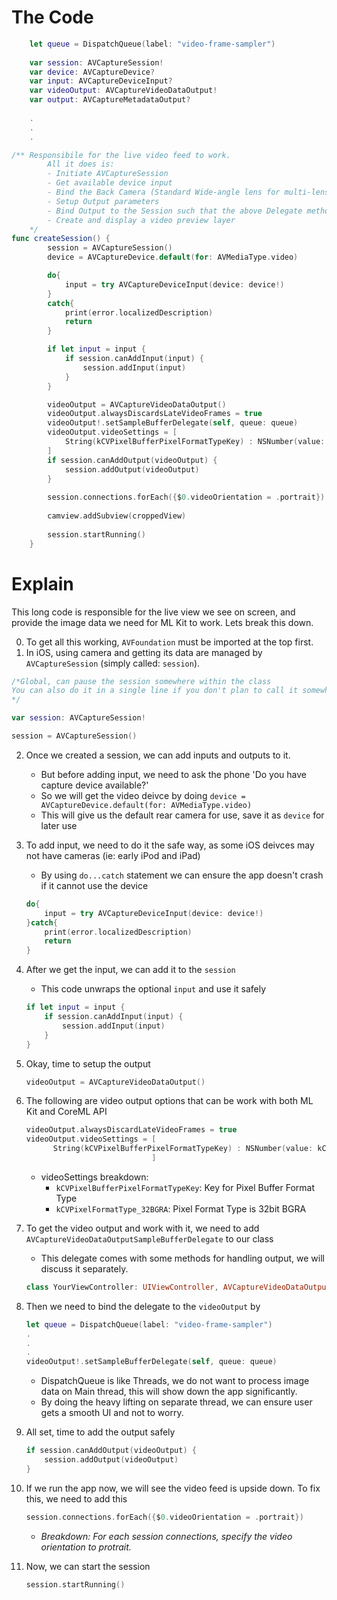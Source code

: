 # The Code

```Swift
    let queue = DispatchQueue(label: "video-frame-sampler")
    
    var session: AVCaptureSession!
    var device: AVCaptureDevice?
    var input: AVCaptureDeviceInput?
    var videoOutput: AVCaptureVideoDataOutput!
    var output: AVCaptureMetadataOutput?
    
    .
    .
    .

/** Responsibile for the live video feed to work.
        All it does is:
        - Initiate AVCaptureSession
        - Get available device input
        - Bind the Back Camera (Standard Wide-angle lens for multi-lens phone) as the Session input
        - Setup Output parameters
        - Bind Output to the Session such that the above Delegate method can be called
        - Create and display a video preview layer
    */
func createSession() {
        session = AVCaptureSession()
        device = AVCaptureDevice.default(for: AVMediaType.video)

        do{
            input = try AVCaptureDeviceInput(device: device!)
        }
        catch{
            print(error.localizedDescription)
            return
        }

        if let input = input {
            if session.canAddInput(input) {
                session.addInput(input)
            }
        }

        videoOutput = AVCaptureVideoDataOutput()
        videoOutput.alwaysDiscardsLateVideoFrames = true
        videoOutput!.setSampleBufferDelegate(self, queue: queue)
        videoOutput.videoSettings = [
            String(kCVPixelBufferPixelFormatTypeKey) : NSNumber(value: kCVPixelFormatType_32BGRA)
        ]
        if session.canAddOutput(videoOutput) {
            session.addOutput(videoOutput)
        }
        
        session.connections.forEach({$0.videoOrientation = .portrait})
        
        camview.addSubview(croppedView)
        
        session.startRunning()
    }
```

# Explain

This long code is responsible for the live view we see on screen, and provide the image data we need for ML Kit to work.
Lets break this down.

0. To get all this working, `AVFoundation` must be imported at the top first.
1. In iOS, using camera and getting its data are managed by `AVCaptureSession` (simply called: `session`).
```Swift
/*Global, can pause the session somewhere within the class
You can also do it in a single line if you don't plan to call it somewhere else
*/

var session: AVCaptureSession!

session = AVCaptureSession()
```
2. Once we created a session, we can add inputs and outputs to it.
    - But before adding input, we need to ask the phone 'Do you have capture device available?'
    - So we will get the video deivce by doing `device = AVCaptureDevice.default(for: AVMediaType.video)`
    - This will give us the default rear camera for use, save it as `device` for later use
    
3. To add input, we need to do it the safe way, as some iOS deivces may not have cameras (ie: early iPod and iPad)
    - By using `do...catch` statement we can ensure the app doesn't crash if it cannot use the device
    ```Swift
    do{
        input = try AVCaptureDeviceInput(device: device!)
    }catch{
        print(error.localizedDescription)
        return
    }
    ```

4. After we get the input, we can add it to the `session`
    - This code unwraps the optional `input` and use it safely
    ```Swift
    if let input = input {
        if session.canAddInput(input) {
            session.addInput(input)
        }
    }
    ```

5. Okay, time to setup the output
    ```Swift
    videoOutput = AVCaptureVideoDataOutput()
    ```

6. The following are video output options that can be work with both ML Kit and CoreML API
    ```Swift
    videoOutput.alwaysDiscardLateVideoFrames = true
    videoOutput.videoSettings = [
          String(kCVPixelBufferPixelFormatTypeKey) : NSNumber(value: kCVPixelFormatType_32BGRA)
                                ]
    ```
    - videoSettings breakdown:
        - `kCVPixelBufferPixelFormatTypeKey`: Key for Pixel Buffer Format Type
        - `kCVPixelFormatType_32BGRA`: Pixel Format Type is 32bit BGRA
        
7. To get the video output and work with it, we need to add `AVCaptureVideoDataOutputSampleBufferDelegate` to our class
    - This delegate comes with some methods for handling output, we will discuss it separately.
    ```Swift
    class YourViewController: UIViewController, AVCaptureVideoDataOutputSampleBufferDelegate{ ... }
    ```
    
8. Then we need to bind the delegate to the `videoOutput` by
      ```Swift
      let queue = DispatchQueue(label: "video-frame-sampler")
      .
      .
      .
      videoOutput!.setSampleBufferDelegate(self, queue: queue)
      ```
    - DispatchQueue is like Threads, we do not want to process image data on Main thread, this will show down the app significantly.
    - By doing the heavy lifting on separate thread, we can ensure user gets a smooth UI and not to worry.
    
9. All set, time to add the output safely
      ```Swift
      if session.canAddOutput(videoOutput) {
          session.addOutput(videoOutput)
      }
      ```
      
10. If we run the app now, we will see the video feed is upside down. To fix this, we need to add this
      ```Swift
      session.connections.forEach({$0.videoOrientation = .portrait})
      ```
      - *Breakdown: For each session connections, specify the video orientation to protrait.*

11. Now, we can start the session
    ```Swift
    session.startRunning()
    ```
